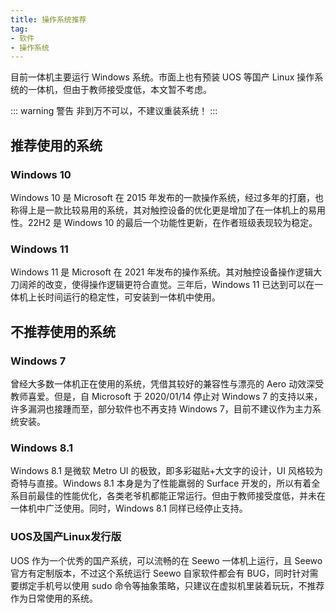 ```yaml
---
title: 操作系统推荐
tag:
- 软件
- 操作系统
---
```


目前一体机主要运行 Windows 系统。市面上也有预装 UOS 等国产 Linux 操作系统的一体机，但由于教师接受度低，本文暂不考虑。

::: warning 警告
    非到万不可以，不建议重装系统！
:::

## 推荐使用的系统

### Windows 10

Windows 10 是 Microsoft 在 2015 年发布的一款操作系统，经过多年的打磨，也称得上是一款比较易用的系统，其对触控设备的优化更是增加了在一体机上的易用性。22H2 是 Windows 10 的最后一个功能性更新，在作者班级表现较为稳定。

### Windows 11

Windows 11 是 Microsoft 在 2021 年发布的操作系统。其对触控设备操作逻辑大刀阔斧的改变，使得操作逻辑更符合直觉。三年后，Windows 11 已达到可以在一体机上长时间运行的稳定性，可安装到一体机中使用。

## 不推荐使用的系统

### Windows 7

曾经大多数一体机正在使用的系统，凭借其较好的兼容性与漂亮的 Aero 动效深受教师喜爱。但是，自 Microsoft 于 2020/01/14 停止对 Windows 7 的支持以来，许多漏洞也接踵而至，部分软件也不再支持 Windows 7，目前不建议作为主力系统安装。

### Windows 8.1

Windows 8.1 是微软 Metro UI 的极致，即多彩磁贴+大文字的设计，UI 风格较为奇特与直接。Windows 8.1 本身是为了性能羸弱的 Surface 开发的，所以有着全系目前最佳的性能优化，各类老爷机都能正常运行。但由于教师接受度低，并未在一体机中广泛使用。同时，Windows 8.1 同样已经停止支持。

### UOS及国产Linux发行版

UOS 作为一个优秀的国产系统，可以流畅的在 Seewo 一体机上运行，且 Seewo 官方有定制版本，不过这个系统运行 Seewo 自家软件都会有 BUG，同时针对需要绑定手机号以使用 sudo 命令等抽象策略，只建议在虚拟机里装着玩玩，不推荐作为日常使用的系统。


